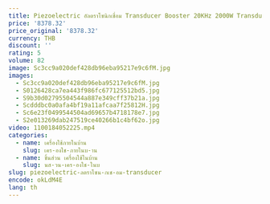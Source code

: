 ```yaml
---
title: Piezoelectric อัลตราโซนิกเชื่อม Transducer Booster 20KHz 2000W Transducers พร้อมเส้นผ่านศูนย์กลาง 55 มม.
price: '8378.32'
price_original: '8378.32'
currency: THB
discount: ''
rating: 5
volume: 82
image: Sc3cc9a020def428db96eba95217e9c6fM.jpg
images:
  - Sc3cc9a020def428db96eba95217e9c6fM.jpg
  - S0126428ca7ea443f986fc677125512bd5.jpg
  - S9b30d02795504544a887e349cff37b21a.jpg
  - Scdddbc0a0afa4bf19a11afcaa7f25812H.jpg
  - Sc6e23f0499544504ad69657b4718178e7.jpg
  - S2e013269dab247519ce40266b1c4bf62o.jpg
video: 1100184052225.mp4
categories:
  - name: เครื่องใช้ภายในบ้าน
    slug: เคร-องใช-ภายในบ-าน
  - name: ชิ้นส่วน เครื่องใช้ในบ้าน
    slug: นส-วน-เคร-องใช-ในบ
slug: piezoelectric-ลตราโซน-กเช-อม-transducer
encode: okLdM4E
lang: th
---
```

  